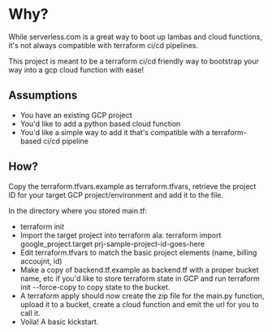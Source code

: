 # Why?
While serverless.com is a great way to boot up lambas and cloud functions, it's not always compatible with terraform ci/cd pipelines.

This project is meant to be a terraform ci/cd friendly way to bootstrap your way into a gcp cloud function with ease!

## Assumptions

- You have an existing GCP project
- You'd like to add a python based cloud function
- You'd like a simple way to add it that's compatible with a terraform-based ci/cd pipeline


## How?

Copy the terraform.tfvars.example as terraform.tfvars, retrieve the project ID for your target GCP project/environment and add it to the file.

In the directory where you stored main.tf:
- terraform init
- Import the target project into terraform ala: terraform import google_project.target prj-sample-project-id-goes-here
- Edit terraform.tfvars to match the basic project elements (name, billing accoujnt, id)
- Make a copy of backend.tf.example as backend.tf with a proper bucket name, etc if you'd like to store terraform state in GCP and run terraform init --force-copy to copy state to the bucket.
- A terraform apply should now create the zip file for the main.py function, upload it to a bucket, create a cloud function and emit the url for you to call it.
- Voila! A basic kickstart.


